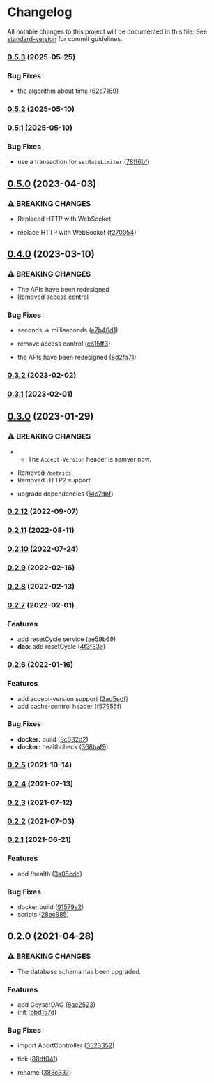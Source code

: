 # Changelog

All notable changes to this project will be documented in this file. See [standard-version](https://github.com/conventional-changelog/standard-version) for commit guidelines.

### [0.5.3](https://github.com/BlackGlory/geyser/compare/v0.5.2...v0.5.3) (2025-05-25)


### Bug Fixes

* the algorithm about time ([62e7169](https://github.com/BlackGlory/geyser/commit/62e71695887e03d63d788e2779520342656a2f4c))

### [0.5.2](https://github.com/BlackGlory/geyser/compare/v0.5.1...v0.5.2) (2025-05-10)

### [0.5.1](https://github.com/BlackGlory/geyser/compare/v0.5.0...v0.5.1) (2025-05-10)


### Bug Fixes

* use a transaction for `setRateLimiter` ([78ff6bf](https://github.com/BlackGlory/geyser/commit/78ff6bf328c22a7623ce56e56378e1708cc25c25))

## [0.5.0](https://github.com/BlackGlory/geyser/compare/v0.4.0...v0.5.0) (2023-04-03)


### ⚠ BREAKING CHANGES

* Replaced HTTP with WebSocket

* replace HTTP with WebSocket ([f270054](https://github.com/BlackGlory/geyser/commit/f270054e289cbedd42c2d4c1bd58fb3c94ffd027))

## [0.4.0](https://github.com/BlackGlory/geyser/compare/v0.3.2...v0.4.0) (2023-03-10)


### ⚠ BREAKING CHANGES

* The APIs have been redesigned
* Removed access control

### Bug Fixes

* seconds => milliseconds ([e7b40d1](https://github.com/BlackGlory/geyser/commit/e7b40d161c00ebb8368cc37e893bd53b83a7f017))


* remove access control ([cb15ff3](https://github.com/BlackGlory/geyser/commit/cb15ff35aef0fe3590f7464af3647e31f44255fe))
* the APIs have been redesigned ([8d2fa71](https://github.com/BlackGlory/geyser/commit/8d2fa71e6bcd1aadb732399c22978abaff667fc7))

### [0.3.2](https://github.com/BlackGlory/geyser/compare/v0.3.1...v0.3.2) (2023-02-02)

### [0.3.1](https://github.com/BlackGlory/geyser/compare/v0.3.0...v0.3.1) (2023-02-01)

## [0.3.0](https://github.com/BlackGlory/geyser/compare/v0.2.12...v0.3.0) (2023-01-29)


### ⚠ BREAKING CHANGES

* - The `Accept-Version` header is semver now.
- Removed `/metrics`.
- Removed HTTP2 support.

* upgrade dependencies ([14c7dbf](https://github.com/BlackGlory/geyser/commit/14c7dbf2782bd70d77726e0d2f9b0601bcf7c98e))

### [0.2.12](https://github.com/BlackGlory/geyser/compare/v0.2.11...v0.2.12) (2022-09-07)

### [0.2.11](https://github.com/BlackGlory/geyser/compare/v0.2.10...v0.2.11) (2022-08-11)

### [0.2.10](https://github.com/BlackGlory/geyser/compare/v0.2.9...v0.2.10) (2022-07-24)

### [0.2.9](https://github.com/BlackGlory/geyser/compare/v0.2.8...v0.2.9) (2022-02-16)

### [0.2.8](https://github.com/BlackGlory/geyser/compare/v0.2.7...v0.2.8) (2022-02-13)

### [0.2.7](https://github.com/BlackGlory/geyser/compare/v0.2.6...v0.2.7) (2022-02-01)


### Features

* add resetCycle service ([ae59b69](https://github.com/BlackGlory/geyser/commit/ae59b69f2b7ba582601cfc92a4f199f86ade8edf))
* **dao:** add resetCycle ([4f3f33e](https://github.com/BlackGlory/geyser/commit/4f3f33e54e89998f946b5f3cabe3d2c7b5bc1032))

### [0.2.6](https://github.com/BlackGlory/geyser/compare/v0.2.5...v0.2.6) (2022-01-16)


### Features

* add accept-version support ([2ad5edf](https://github.com/BlackGlory/geyser/commit/2ad5edfe0237edb2b113afab7c040a8cd35ddb45))
* add cache-control header ([f57955f](https://github.com/BlackGlory/geyser/commit/f57955fb243e976ed51dd179fd7e488e4dee328e))


### Bug Fixes

* **docker:** build ([8c632d2](https://github.com/BlackGlory/geyser/commit/8c632d2ae53b0bc20a49a177f0dbc84eee110b30))
* **docker:** healthcheck ([368baf9](https://github.com/BlackGlory/geyser/commit/368baf98b1727901cb954dcb403b65b5e7c58c76))

### [0.2.5](https://github.com/BlackGlory/geyser/compare/v0.2.4...v0.2.5) (2021-10-14)

### [0.2.4](https://github.com/BlackGlory/geyser/compare/v0.2.3...v0.2.4) (2021-07-13)

### [0.2.3](https://github.com/BlackGlory/geyser/compare/v0.2.2...v0.2.3) (2021-07-12)

### [0.2.2](https://github.com/BlackGlory/geyser/compare/v0.2.1...v0.2.2) (2021-07-03)

### [0.2.1](https://github.com/BlackGlory/geyser/compare/v0.2.0...v0.2.1) (2021-06-21)


### Features

* add /health ([3a05cdd](https://github.com/BlackGlory/geyser/commit/3a05cdd8177d94544dd9bb17c1ce846991ac1baf))


### Bug Fixes

* docker build ([91579a2](https://github.com/BlackGlory/geyser/commit/91579a2773519bdc27bcd618193d5c6244e80192))
* scripts ([28ec985](https://github.com/BlackGlory/geyser/commit/28ec9857c2fe2d3c93390d2d4857dec2cb8a4a07))

## 0.2.0 (2021-04-28)


### ⚠ BREAKING CHANGES

* The database schema has been upgraded.

### Features

* add GeyserDAO ([6ac2523](https://github.com/BlackGlory/geyser/commit/6ac25235336c3800f2e6e51c6f3b5e4a5f084079))
* init ([bbd157d](https://github.com/BlackGlory/geyser/commit/bbd157d49b9d00a4d2d066c9e947c649a22684f0))


### Bug Fixes

* import AbortController ([3523352](https://github.com/BlackGlory/geyser/commit/3523352cf7fd7d1d71d26ea0e7b64761e1bbc07c))
* tick ([88df04f](https://github.com/BlackGlory/geyser/commit/88df04fd7dee4b91ac8580c01c117b5504ea0596))


* rename ([383c337](https://github.com/BlackGlory/geyser/commit/383c3374527a86639f58921ad80a52b6c976bbe1))
